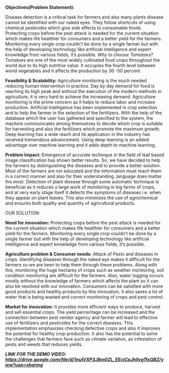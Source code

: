**Objectives(Problem Statement):**

   Disease detection is a critical task for farmers and also many plants disease cannot be identified with our naked eyes. They follow shortcuts of using chemical pesticides which give side effects to consumable foods. 
    Protecting crops before the pest attack is needed for the current situation which makes life healthier for consumers and a better yield for the farmers.  Monitoring every single crop couldn’t be done by a single farmer but with the help of developing technology like artificial intelligence and expert knowledge from various fields, it’s possible.
_Why to choose Tomatoes?_
    Tomatoes are one of the most widely cultivated food crops throughout the world due to its high nutritive value. It occupies the fourth level between world vegetables and it affects the production by 30 -50 percent
    
**Feasibility & Scalability:**
      Agriculture monitoring is the much needed reducing human intervention in practice. Day by day demand for food is reaching its high peak and without the execution of the modern methods in agriculture, it is very hard to achieve the increasing demand. Agriculture monitoring is the prime concern as it helps to reduce labor and increase production. Artificial Intelligence has been implemented in crop selection and to help the farmer in the selection of the fertilizers. With the help of the database which the user has gathered and specified to the system, the machine communicates among themselves to decide which crop is suitable for harvesting and also the fertilizers which promote the maximum growth. Deep learning has a wide reach and its application in the industry has received tremendous advancement. Using deep learning is an added advantage over machine learning and it adds depth to machine learning. 

**Problem Impact:**
    Emergence of accurate technique in the field of leaf based image classification has shown better results. So, we have decided to help the farmers by distinguishing the diseases and to provide a better solution. Most of the farmers are not educated and the information must reach them in a correct manner and also for their understanding ,language does matter the most. Detection of plant disease through some automatic technique is beneficial as it reduces a large work of monitoring in big farms of crops, and at very early stage itself it detects the symptoms of diseases i.e. when they appear on plant leaves. This also minimizes the use of agrochemical and ensures both quality and quantity of agricultural products.

OUR SOLUTION:

**Need for innovation:**
    Protecting crops before the pest attack is needed for the current situation which makes life healthier for consumers and a better yield for the farmers.  Monitoring every single crop couldn’t be done by a single farmer but with the help of developing technology like artificial intelligence and expert knowledge from various fields, it’s possible. 
    
**Agriculture problem & Consumer needs:** 
    Attack of Pests and diseases in crops. Identifying diseases through the naked eye makes it difficult for the farmers so we are keen to help them through these problems. Along with this, monitoring the huge hectares of crops such as weather monitoring, soil condition monitoring are difficult for the farmers. Also, water logging occurs mostly without the knowledge of farmers which affects the plant so it can also be resolved with our innovation. 
Consumers can be satisfied with more good products and healthy products by this innovation. It also saves a lot of water that is being wasted and correct monitoring of crops and pest control.

**Market for innovation:** 
    It provides more efficient ways to produce, harvest and sell essential crops. The yield percentage can be increased and the connection between pest vendor agency and farmer will lead to effective use of fertilizers and pesticides for the correct diseases. This implementation emphasizes checking defective crops and also it improves the potential for healthy crop production. It also has the potential to solve the challenges that farmers face such as climate variation, an infestation of pests and weeds that reduces yields.
    
_**LINK FOR THE DEMO VIDEO: https://drive.google.com/file/d/1nuIVXP3J8m0ZL_EEcjCpJhIlvgTtsQBZ/view?usp=sharing**_


